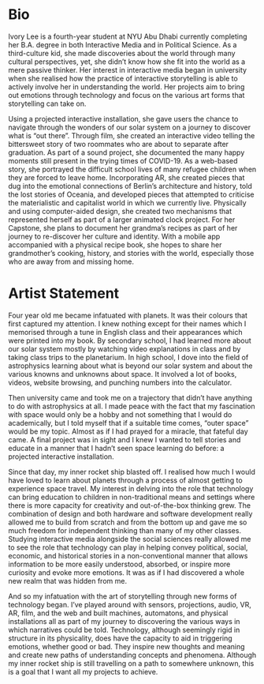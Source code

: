 # Bio
Ivory Lee is a fourth-year student at NYU Abu Dhabi currently completing her B.A. degree in both Interactive Media and in Political Science. As a third-culture kid, she made discoveries about the world through many cultural perspectives, yet, she didn’t know how she fit into the world as a mere passive thinker. Her interest in interactive media began in university when she realised how the practice of interactive storytelling is able to actively involve her in understanding the world. Her projects aim to bring out emotions through technology and focus on the various art forms that storytelling can take on.

Using a projected interactive installation, she gave users the chance to navigate through the wonders of our solar system on a journey to discover what is “out there”. Through film, she created an interactive video telling the bittersweet story of two roommates who are about to separate after graduation. As part of a sound project, she documented the many happy moments still present in the trying times of COVID-19. As a web-based story, she portrayed the difficult school lives of many refugee children when they are forced to leave home. Incorporating AR, she created pieces that dug into the emotional connections of Berlin’s architecture and history, told the lost stories of Oceania, and developed pieces that attempted to criticise the materialistic and capitalist world in which we currently live. Physically and using computer-aided design, she created two mechanisms that represented herself as part of a larger animated clock project. For her Capstone, she plans to document her grandma’s recipes as part of her journey to re-discover her culture and identity. With a mobile app accompanied with a physical recipe book, she hopes to share her grandmother’s cooking, history, and stories with the world, especially those who are away from and missing home. 

# Artist Statement
Four year old me became infatuated with planets. It was their colours that first captured my attention. I knew nothing except for their names which I memorised through a tune in English class and their appearances which were printed into my book. By secondary school, I had learned more about our solar system mostly by watching video explanations in class and by taking class trips to the planetarium. In high school, I dove into the field of astrophysics learning about what is beyond our solar system and about the various knowns and unknowns about space. It involved a lot of books, videos, website browsing, and punching numbers into the calculator. 

Then university came and took me on a trajectory that didn’t have anything to do with astrophysics at all. I made peace with the fact that my fascination with space would only be a hobby and not something that I would do academically, but I told myself that if a suitable time comes, “outer space” would be my topic. Almost as if I had prayed for a miracle, that fateful day came. A final project was in sight and I knew I wanted to tell stories and educate in a manner that I hadn’t seen space learning do before: a projected interactive installation. 

Since that day, my inner rocket ship blasted off. I realised how much I would have loved to learn about planets through a process of almost getting to experience space travel. My interest in delving into the role that technology can bring education to children in non-traditional means and settings where there is more capacity for creativity and out-of-the-box thinking grew. The combination of design and both hardware and software development really allowed me to build from scratch and from the bottom up and gave me so much freedom for independent thinking than many of my other classes. Studying interactive media alongside the social sciences really allowed me to see the role that technology can play in helping convey political, social, economic, and historical stories in a non-conventional manner that allows information to be more easily understood, absorbed, or inspire more curiosity and evoke more emotions. It was as if I had discovered a whole new realm that was hidden from me. 

And so my infatuation with the art of storytelling through new forms of technology began. I’ve played around with sensors, projections, audio, VR, AR, film, and the web and built machines, automatons, and physical installations all as part of my journey to discovering the various ways in which narratives could be told. Technology, although seemingly rigid in structure in its physicality, does have the capacity to aid in triggering emotions, whether good or bad. They inspire new thoughts and meaning and create new paths of understanding concepts and phenomena. Although my inner rocket ship is still travelling on a path to somewhere unknown, this is a goal that I want all my projects to achieve.


